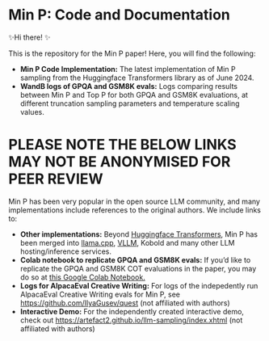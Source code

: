 # Min P: Code and Documentation
✨Hi there! ✨

This is the repository for the Min P paper! Here, you will find the following:
- **Min P Code Implementation:** The latest implementation of Min P sampling from the Huggingface Transformers library as of June 2024.
- **WandB logs of GPQA and GSM8K evals:** Logs comparing results between Min P and Top P for both GPQA and GSM8K evaluations, at different truncation sampling parameters and temperature scaling values.

# PLEASE NOTE THE BELOW LINKS MAY NOT BE ANONYMISED FOR PEER REVIEW

Min P has been very popular in the open source LLM community, and many implementations include references to the original authors.
We include links to:
- **Other implementations:** Beyond [Huggingface Transformers](https://github.com/huggingface/transformers/pull/30639), Min P has been merged into [llama.cpp](https://github.com/ggerganov/llama.cpp/pull/3841), [VLLM](https://github.com/vllm-project/vllm/pull/1642), Kobold and many other LLM hosting/inference services.
- **Colab notebook to replicate GPQA and GSM8K evals:** If you’d like to replicate the GPQA and GSM8K COT evaluations in the paper, you may do so at  [this Google Colab Notebook.](https://colab.research.google.com/drive/1lpBoRzw273VXOECaz8AXGJlqI3wuYrEM)
- **Logs for AlpacaEval Creative Writing:** For logs of the indepedently run AlpacaEval Creative Writing evals for Min P, see https://github.com/IlyaGusev/quest (not affiliated with authors)
- **Interactive Demo:** For the independently created interactive demo, check out https://artefact2.github.io/llm-sampling/index.xhtml (not affiliated with authors)
